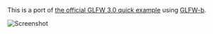 This is a port of [the official GLFW 3.0 quick example](http://www.glfw.org/docs/3.0/quick.html#quick_example) using [GLFW-b](http://hackage.haskell.org/package/GLFW-b).

![Screenshot](http://alpmestan.com/glfw.png)